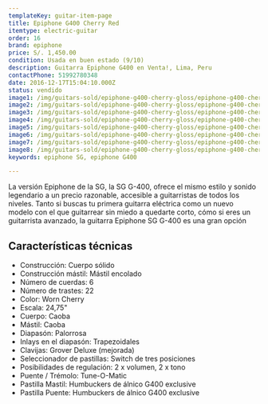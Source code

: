 ```yaml
---
templateKey: guitar-item-page
title: Epiphone G400 Cherry Red
itemtype: electric-guitar
order: 16
brand: epiphone
price: S/. 1,450.00
condition: Usada en buen estado (9/10)
description: Guitarra Epiphone G400 en Venta!, Lima, Peru
contactPhone: 51992780348
date: 2016-12-17T15:04:10.000Z
status: vendido
image1: /img/guitars-sold/epiphone-g400-cherry-gloss/epiphone-g400-cherry-gloss-01-sold.jpg
image2: /img/guitars-sold/epiphone-g400-cherry-gloss/epiphone-g400-cherry-gloss-02-sold.jpg
image3: /img/guitars-sold/epiphone-g400-cherry-gloss/epiphone-g400-cherry-gloss-03-sold.jpg
image4: /img/guitars-sold/epiphone-g400-cherry-gloss/epiphone-g400-cherry-gloss-04-sold.jpg
image5: /img/guitars-sold/epiphone-g400-cherry-gloss/epiphone-g400-cherry-gloss-05-sold.jpg
image6: /img/guitars-sold/epiphone-g400-cherry-gloss/epiphone-g400-cherry-gloss-06-sold.jpg
image7: /img/guitars-sold/epiphone-g400-cherry-gloss/epiphone-g400-cherry-gloss-07-sold.jpg
image8: /img/guitars-sold/epiphone-g400-cherry-gloss/epiphone-g400-cherry-gloss-08-sold.jpg
keywords: epiphone SG, epiphone G400

---
```

La versión Epiphone de la SG, la SG G-400, ofrece el mismo estilo y sonido legendario a un precio razonable, accesible a guitarristas de todos los niveles. Tanto si buscas tu primera guitarra eléctrica como un nuevo modelo con el que guitarrear sin miedo a quedarte corto, cómo si eres un guitarrista avanzado, la guitarra Epiphone SG G-400 es una gran opción

## Características técnicas

* Construcción: Cuerpo sólido
* Construcción mástil: Mástil encolado
* Número de cuerdas: 6
* Número de trastes: 22
* Color: Worn Cherry
* Escala: 24,75"
* Cuerpo: Caoba
* Mástil: Caoba
* Diapasón: Palorrosa
* Inlays en el diapasón: Trapezoidales
* Clavijas: Grover Deluxe (mejorada)
* Seleccionador de pastillas: Switch de tres posiciones
* Posibilidades de regulación: 2 x volumen, 2 x tono
* Puente / Trémolo: Tune-O-Matic
* Pastilla Mastil: Humbuckers de álnico G400 exclusive
* Pastilla Puente: Humbuckers de álnico G400 exclusive